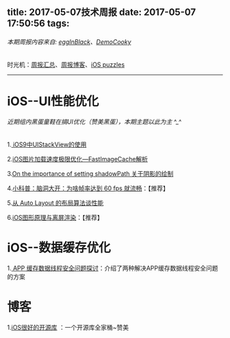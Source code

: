 title: 2017-05-07技术周报
date: 2017-05-07 17:50:56
tags:
---

###### 本期周报内容来自: [eggInBlack](https://github.com/orgs/BaiduHiDeviOS/people/eggInBlack)、[DemoCooky](https://github.com/DemoCooky)
时光机：[周报汇总](https://github.com/BaiduHiDeviOS/iOS-Tech-Weekly)、[周报博客](http://baiduhidevios.github.io/)、[iOS puzzles](https://github.com/BaiduHiDeviOS/iOS-puzzles)

---


# iOS--UI性能优化
###### 近期组内黑蛋童鞋在搞UI优化（赞美黑蛋），本期主题以此为主 ^_^

1.[ iOS9中UIStackView的使用](http://blog.csdn.net/ggghub/article/details/49251449)

2.[iOS图片加载速度极限优化—FastImageCache解析](http://blog.cnbang.net/tech/2578/)

3.[On the importance of setting shadowPath 关于阴影的绘制]( https://markpospesel.wordpress.com/2012/04/03/on-the-importance-of-setting-shadowpath/) 

4.[小科普：脑洞大开：为啥帧率达到 60 fps 就流畅](http://www.jianshu.com/p/71cba1711de0)：【推荐】

5.[从 Auto Layout 的布局算法谈性能](http://draveness.me/layout-performance.html?hmsr=toutiao.io&utm_medium=toutiao.io&utm_source=toutiao.io)

6.[iOS图形原理与离屏渲染](http://sonnewilling.com/blog/2016/10/19/iostu-xing-yuan-li-yu-chi-ping-xuan-ran/)：【推荐】

# iOS--数据缓存优化
1.[ APP 缓存数据线程安全问题探讨](http://blog.cnbang.net/tech/3262/)：介绍了两种解决APP缓存数据线程安全问题的方案

# 博客

1.[iOS很好的开源库]( http://www.cnblogs.com/lucky-star-star/p/5652447.html) ：一个开源库全家桶~赞美







